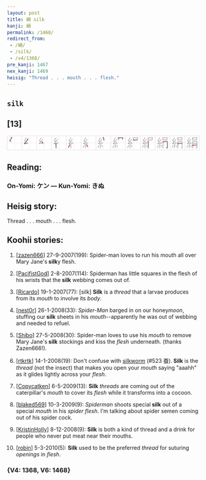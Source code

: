 ```yaml
---
layout: post
title: 絹 silk
kanji: 絹
permalink: /1468/
redirect_from:
 - /絹/
 - /silk/
 - /v4/1368/
pre_kanji: 1467
nex_kanji: 1469
heisig: "Thread . . . mouth . . . flesh."
---
```


## `silk`

## [13]

<div class="stroke"><img src="../images/E7B5B9.png" /></div>

## Reading:

### On-Yomi: ケン &mdash; Kun-Yomi: きぬ

## Heisig story:

Thread . . . mouth . . . flesh.

## Koohii stories:

1) [<a href="http://kanji.koohii.com/profile/zazen666">zazen666</a>] 27-9-2007(199): Spider-man loves to run his mouth all over Mary Jane&#039;s<strong> silk</strong>y flesh.

2) [<a href="http://kanji.koohii.com/profile/PacifistGod">PacifistGod</a>] 2-8-2007(114): Spiderman has little squares in the flesh of his wrists that the<strong> silk</strong> webbing comes out of.

3) [<a href="http://kanji.koohii.com/profile/Ricardo">Ricardo</a>] 19-1-2007(77): [silk] <strong>Silk</strong> is a <em>thread</em> that a larvae produces from its <em>mouth</em> to involve its <em>body</em>.

4) [<a href="http://kanji.koohii.com/profile/nest0r">nest0r</a>] 26-1-2008(33): <em>Spider-Man</em> barged in on our honey<em>moon</em>, stuffing our<strong> silk</strong> sheets in his <em>mouth</em>--apparently he was out of webbing and needed to refuel.

5) [<a href="http://kanji.koohii.com/profile/Shibo">Shibo</a>] 27-5-2008(30): Spider-man loves to use his <em>mouth</em> to remove Mary Jane&#039;s<strong> silk</strong> stockings and kiss the <em>flesh</em> underneath. (thanks Zazen666!).

6) [<a href="http://kanji.koohii.com/profile/rtkrtk">rtkrtk</a>] 14-1-2008(19): Don&#039;t confuse with <a href="../v4/523">silkworm</a> (#523 蚕).<strong> Silk</strong> is the <em>thread</em> (not the insect) that makes you open your <em>mouth</em> saying &quot;aaahh&quot; as it glides lightly across your<em> flesh</em>.

7) [<a href="http://kanji.koohii.com/profile/Copycatken">Copycatken</a>] 6-5-2009(13): <strong>Silk</strong> <em>threads</em> are coming out of the caterpillar&#039;s <em>mouth</em> to cover its <em>flesh</em> while it transforms into a cocoon.

8) [<a href="http://kanji.koohii.com/profile/blaked569">blaked569</a>] 10-3-2009(9): <em>Spiderman</em> shoots special<strong> silk</strong> out of a special <em>mouth</em> in his <em>spider flesh</em>. I&#039;m talking about spider semen coming out of his spider cock.

9) [<a href="http://kanji.koohii.com/profile/KristinHolly">KristinHolly</a>] 8-12-2008(9): <strong>Silk</strong> is both a kind of thread and a drink for people who never put meat near their mouths.

10) [<a href="http://kanji.koohii.com/profile/robin">robin</a>] 5-3-2010(5): <strong>Silk</strong> used to be the preferred <em>thread</em> for suturing <em>openings</em> in <em>flesh</em>.

### {V4: 1368, V6: 1468}
